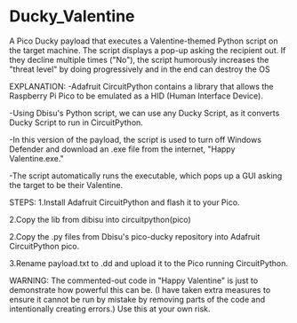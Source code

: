 # Ducky_Valentine 
A Pico Ducky payload that executes a Valentine-themed Python script on the target machine. The script displays a pop-up asking the recipient out. 
If they decline multiple times ("No"), the script humorously increases the "threat level" by doing progressively and in the end can destroy the OS 

EXPLANATION:
-Adafruit CircuitPython contains a library that allows the Raspberry Pi Pico to be emulated as a HID (Human Interface Device).

-Using Dbisu's Python script, we can use any Ducky Script, as it converts Ducky Script to run in CircuitPython.

-In this version of the payload, the script is used to turn off Windows Defender and download an .exe file from the internet, "Happy Valentine.exe."

-The script automatically runs the executable, which pops up a GUI asking the target to be their Valentine.

STEPS:
1.Install Adafruit CircuitPython and flash it to your Pico.

2.Copy the lib from dibisu into circuitpython(pico)

2.Copy the .py files from Dbisu's pico-ducky repository into Adafruit CircuitPython pico.

3.Rename payload.txt to .dd and upload it to the Pico running CircuitPython.

WARNING: The commented-out code in "Happy Valentine" is just to demonstrate how powerful this can be.
(I have taken extra measures to ensure it cannot be run by mistake by removing parts of the code and intentionally creating errors.)
Use this at your own risk.

